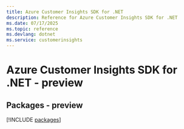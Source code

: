 ```yaml
---
title: Azure Customer Insights SDK for .NET
description: Reference for Azure Customer Insights SDK for .NET
ms.date: 07/17/2025
ms.topic: reference
ms.devlang: dotnet
ms.service: customerinsights
---
```

# Azure Customer Insights SDK for .NET - preview
## Packages - preview
[!INCLUDE [packages](customer-insights-index.md)]